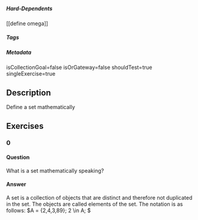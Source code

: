 ##### Hard-Dependents
[[define omega]]
##### Tags

##### Metadata

isCollectionGoal=false
isOrGateway=false
shouldTest=true
singleExercise=true

## Description
Define a set mathematically
## Exercises

### 0

#### Question
What is a set mathematically speaking?
#### Answer
A set is a collection of objects that are distinct and therefore not duplicated in the set.
The objects are called elements of the set.
The notation is as follows: $A = {2,4,3,89}; 2 \in A; $